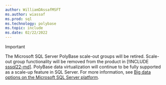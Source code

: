 ```yaml
---
author: WilliamDAssafMSFT
ms.author: wiassaf
ms.prod: sql
ms.technology: polybase
ms.topic: include
ms.date: 02/22/2022
---
```


> [!IMPORTANT]
> The Microsoft SQL Server PolyBase scale-out groups will be retired. Scale-out group functionality will be removed from the product in [!INCLUDE [sssql22-md](sssql22-md.md)]. PolyBase data virtualization will continue to be fully supported as a scale-up feature in SQL Server. For more information, see [Big data options on the Microsoft SQL Server platform](../big-data-cluster/big-data-options.md).